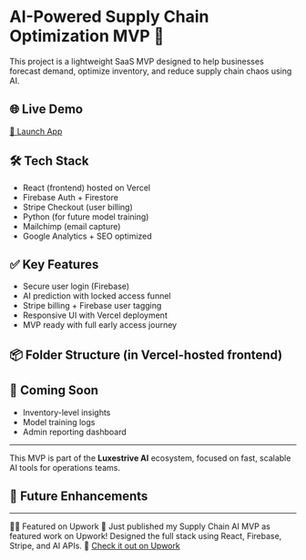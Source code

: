 # AI-Powered Supply Chain Optimization MVP 🚚

This project is a lightweight SaaS MVP designed to help businesses forecast demand, optimize inventory, and reduce supply chain chaos using AI.

## 🌐 Live Demo
[🔗 Launch App](https://supply.ai.luxestrive.com)

## 🛠 Tech Stack
- React (frontend) hosted on Vercel  
- Firebase Auth + Firestore  
- Stripe Checkout (user billing)  
- Python (for future model training)  
- Mailchimp (email capture)  
- Google Analytics + SEO optimized

## ✅ Key Features
- Secure user login (Firebase)
- AI prediction with locked access funnel
- Stripe billing + Firebase user tagging
- Responsive UI with Vercel deployment
- MVP ready with full early access journey

## 📦 Folder Structure (in Vercel-hosted frontend)
## 🚀 Coming Soon

- Inventory-level insights  
- Model training logs  
- Admin reporting dashboard  

---

This MVP is part of the **Luxestrive AI** ecosystem, focused on fast, scalable AI tools for operations teams.

## 🔮 Future Enhancements

---

🧑‍💻 Featured on Upwork
🚀 Just published my Supply Chain AI MVP as featured work on Upwork! Designed the full stack using React, Firebase, Stripe, and AI APIs. 
🔗 [Check it out on Upwork](https://www.upwork.com/freelancers/sankararchitect)

